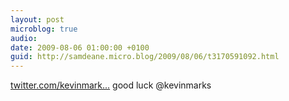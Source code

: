 ```yaml
---
layout: post
microblog: true
audio: 
date: 2009-08-06 01:00:00 +0100
guid: http://samdeane.micro.blog/2009/08/06/t3170591092.html
---
```

[twitter.com/kevinmark...](http://twitter.com/kevinmarks/status/3167649829) good luck @kevinmarks
